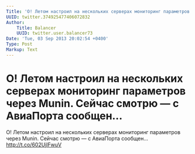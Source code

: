```yaml
---
Title: 'О! Летом настроил на нескольких серверах мониторинг параметров через Munin. Сейчас смотрю — с АвиаПорта сообщен...'
UUID: twitter.374925477406072832
Author:
    Title: Balancer
    UUID: twitter.user.balancer73
Date: 'Tue, 03 Sep 2013 20:02:54 +0400'
Type: Post
Markup: Text
---
```


# О! Летом настроил на нескольких серверах мониторинг параметров через Munin. Сейчас смотрю — с АвиаПорта сообщен...

О! Летом настроил на нескольких серверах мониторинг
параметров через Munin. Сейчас смотрю — с АвиаПорта
сообщен... http://t.co/602UjlFwuV